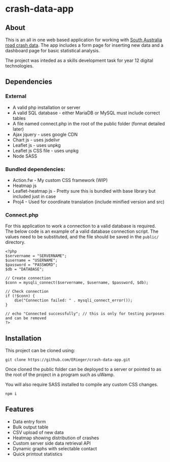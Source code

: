 # crash-data-app
## About
This is an all in one web based application for working with [South Australia road crash data](https://data.sa.gov.au/data/dataset/road-crash-data). The app includes a form page for inserting new data and a dashboard page for basic statistical analysis.

The project was inteded as a skills development task for year 12 digital technologies.
## Dependencies
### External
* A valid php installation or server
* A valid SQL database - either MariaDB or MySQL must include correct tables
* A file named connect.php in the root of the public folder (format detailed later)
* Ajax jquery - uses google CDN
* Chart js - uses jsdelivr
* Leaflet js - uses unpkg
* Leaflet js CSS file - uses unpkg
* Node SASS
### Bundled dependencies:
* Action.fw - My custom CSS framework (WIP)
* Heatmap js
* Leaflet-heatmap js - Pretty sure this is bundled with base library but included just in case
* Proj4 - Used for coordinate translation (include minified version and src)
### Connect.php
For this application to work a connection to a valid database is required. The below code is an example of a valid database connection script. The values need to be substituted, and the file should be saved in the `public/` directory.
```
<?php
$servername = "SERVERNAME";
$username = "USERNAME";
$password = "PASSWORD";
$db = "DATABASE";

// Create connection
$conn = mysqli_connect($servername, $username, $password, $db);

// Check connection
if (!$conn) {
    die("Connection failed: " . mysqli_connect_error());
}

// echo "Connected successfully"; // this is only for testing purposes and can be removed
?> 
```

## Installation
This project can be cloned using:  
```
git clone https://github.com/ERieger/crash-data-app.git
```
Once cloned the public folder can be deployed to a server or pointed to as the root of the project in a program such as uWamp.

You will also require SASS installed to compile any custom CSS changes.
```
npm i
```

## Features
* Data entry form
* Bulk output table
* CSV upload of new data
* Heatmap showing distribution of crashes
* Custom server side data retrieval API
* Dynamic graphs with selectable contact
* Quick printout statistics
